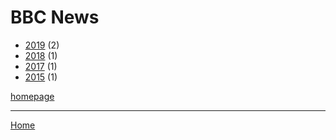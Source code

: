 # BBC News

  * [2019](./bbc-news-2019.md) (2)
  * [2018](./bbc-news-2018.md) (1)
  * [2017](./bbc-news-2017.md) (1)
  * [2015](./bbc-news-2015.md) (1)

[homepage](https://www.bbc.com/news/)

----

[Home](../index.md)
